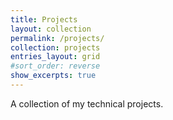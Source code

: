 ```yaml
---
title: Projects
layout: collection
permalink: /projects/
collection: projects
entries_layout: grid
#sort_order: reverse
show_excerpts: true
---
```


A collection of my technical projects.
